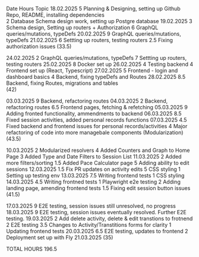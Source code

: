 Date            Hours    Topic
18.02.2025      5        Planning & Designing, setting up Github Repo, README, installing dependencies              
                2        Database Schema design work, setting up Postgre database
19.02.2025      3        Schema design, Setting up routers + Authorization
                6        GraphQL queries/mutations, typeDefs
20.02.2025      9        GraphQL queries/mutations, typeDefs
21.02.2025      6        Settting up routers, testing routers
                2.5      Fixing authorization issues
                (33.5)

24.02.2025      2        GraphQL queries/mutations, typeDefs
                7        Settting up routers, testing routers
25.02.2025      8        Docker set up
26.02.2025      4        Testing backend
                4        Frontend set up (React, Typescript)
27.02.2025      5        Frontend - login and dashboard basics
                4        Backend, fixing typeDefs and Routes
28.02.2025      8.5      Backend, fixing Routes, migrations and tables      
                (42)

03.03.2025      9        Backend, refactoring routes
04.03.2025      2        Backend, refactoring routes
                6.5      Frontend pages, fetching & refetching
05.03.2025      9        Adding fronted functionality, ammendments to backend
06.03.2025      8.5      Fixed session activities, added personal records functions
07.03.2025      4.5      Fixed backend and frontend issues for personal records/activities
                4        Major refactoring of code into more managebale components (Modularization)
                (43.5)

10.03.2025      2        Modularized resolvers
                4        Added Counters and Graph to Home Page
                3        Added Type and Date Filters to Session List
11.03.2025      2        Added more filters/sorting
                1.5      Added Pace Calculator page
                5        Adding ability to edit sessions
12.03.2025      1.5      Fix PR updates on activity edits
                5        CSS styling
                1        Setting up testing env
13.03.2025      7.5      Writing frontend tests
                1        CSS styling
14.03.2025      4.5      Writing frontned tests
                1        Playwright e2e testing
                2        Adding landing page, amending frontend tests
                1.5      Fixing edit session button issues
                (41.5)
                
17.03.2025      9        E2E testing, session issues still unresolved, no progress
18.03.2025      9        E2E testing, session issues eventually resolved. Further E2E testing.
19.03.2025      2        Add delete activity, delete & edit transtions to frotnend
                2        E2E testing
                3.5      Changes to Activity/Transtitions forms for clarity
                1        Updating frontend tests
20.03.2025      6.5      E2E testing, updates to frontend
                2        Deployment set up with Fly
21.03.2025
                (35)
                
TOTAL HOURS     196.5    